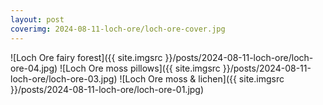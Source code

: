 ```yaml
---
layout: post
coverimg: 2024-08-11-loch-ore/loch-ore-cover.jpg
---
```

![Loch Ore fairy forest]({{ site.imgsrc }}/posts/2024-08-11-loch-ore/loch-ore-04.jpg)
![Loch Ore moss pillows]({{ site.imgsrc }}/posts/2024-08-11-loch-ore/loch-ore-03.jpg)
![Loch Ore moss & lichen]({{ site.imgsrc }}/posts/2024-08-11-loch-ore/loch-ore-01.jpg)